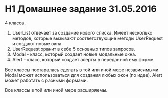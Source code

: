 # H1 Домашнее задание 31.05.2016

4 класса.
1. UserList отвечает за создание нового списка. Имеет несколько методов, которые вызывают соответствующие методы UserRequest и создают новые окна.
2. UserRequest хранит в себе 5 основных типов запросов.
3. Modal - класс, который создает новые модальные окна.
4. Alert - класс, который создает алерты в переданной ему форме.

Все классы постаралась сделать в той или иной мере независимыми.
Modal может использоваться для создания любых окон (по идее).
Alert может работать с разными формами.

Все классы в той или иной мере расширяемы.

